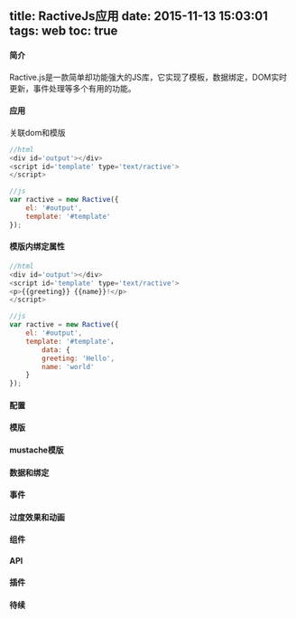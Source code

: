 title: RactiveJs应用
date: 2015-11-13 15:03:01
tags: web
toc: true
---
#### 简介
Ractive.js是一款简单却功能强大的JS库，它实现了模板，数据绑定，DOM实时更新，事件处理等多个有用的功能。

#### 应用
关联dom和模版
```javascript
//html
<div id='output'></div>
<script id='template' type='text/ractive'>
</script>

//js
var ractive = new Ractive({
	el: '#output',
	template: '#template'
});
```
#### 模版内绑定属性
```javascript
//html
<div id='output'></div>
<script id='template' type='text/ractive'>
<p>{{greeting}} {{name}}!</p>
</script>

//js
var ractive = new Ractive({
	el: '#output',
	template: '#template'，
        data: {
	    greeting: 'Hello',
	    name: 'world'
	}
});
```
#### 配置
#### 模版
#### mustache模版
#### 数据和绑定
#### 事件
#### 过度效果和动画
#### 组件
#### API
#### 插件


#### 待续
